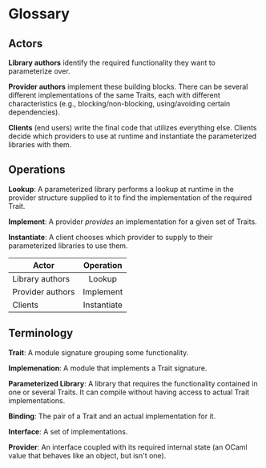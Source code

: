 # Glossary

## Actors

**Library authors** identify the required functionality they want to parameterize over.

**Provider authors** implement these building blocks. There can be several different implementations of the same Traits, each with different characteristics (e.g., blocking/non-blocking, using/avoiding certain dependencies).

**Clients** (end users) write the final code that utilizes everything else. Clients decide which providers to use at runtime and instantiate the parameterized libraries with them.

## Operations

**Lookup**: A parameterized library performs a lookup at runtime in the provider structure supplied to it to find the implementation of the required Trait.

**Implement**: A provider *provides* an implementation for a given set of Traits.

**Instantiate**: A client chooses which provider to supply to their parameterized libraries to use them.

|     Actor        |   Operation   |
|------------------|:-------------:|
| Library authors  |    Lookup     |
| Provider authors |  Implement    |
| Clients          |  Instantiate  |

## Terminology

**Trait**: A module signature grouping some functionality.

**Implemenation**: A module that implements a Trait signature.

**Parameterized Library**: A library that requires the functionality contained in one or several Traits. It can compile without having access to actual Trait implementations.

**Binding**: The pair of a Trait and an actual implementation for it.

**Interface**: A set of implementations.

**Provider**: An interface coupled with its required internal state (an OCaml value that behaves like an object, but isn't one).
